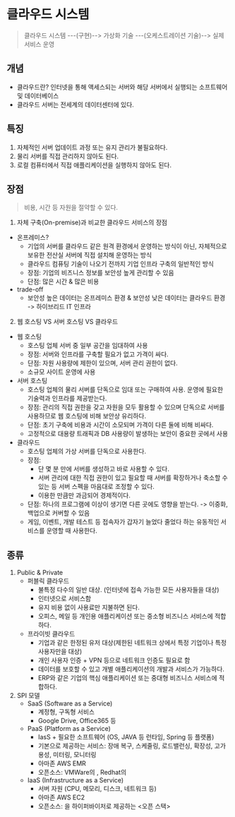 # 클라우드 시스템
> 클라우드 시스템 ---(구현)--> 가상화 기술 ---(오케스트레이션 기술)--> 실제 서비스 운영



## 개념
- 클라우드란? 인터넷을 통해 액세스되는 서버와 해당 서버에서 실행되는 소프트웨어 및 데이터베이스
- 클라우드 서버는 전세계의 데이터센터에 있다.


## 특징
1. 자체적인 서버 업데이트 과정 또는 유지 관리가 불필요하다. 
2. 물리 서버를 직접 관리하지 않아도 된다.
3. 로컬 컴퓨터에서 직접 애플리케이션을 실행하지 않아도 된다. 


## 장점
> 비용, 시간 등 자원을 절약할 수 있다.
1. 자체 구축(On-premise)과 비교한 클라우드 서비스의 장점
- 온프레미스?
    * 기업의 서버를 클라우드 같은 원격 환경에서 운영하는 방식이 아닌, 자체적으로 보유한 전산실 서버에 직접 설치해 운영하는 방식
    * 클라우드 컴퓨팅 기술이 나오기 전까지 기업 인프라 구축의 일반적인 방식
    * 장점: 기업의 비즈니스 정보를 보안성 높게 관리할 수 있음
    * 단점: 많은 시간 & 많은 비용
- trade-off
    * 보안성 높은 데이터는 온프레미스 환경 & 보안성 낮은 데이터는 클라우드 환경 -> 하이브리드 IT 인프라

2. 웹 호스팅 VS 서버 호스팅 VS 클라우드
- 웹 호스팅
    * 호스팅 업체 서버 중 일부 공간을 임대하여 사용
    * 장점: 서버와 인프라를 구축할 필요가 없고 가격이 싸다.
    * 단점: 자원 사용량에 제한이 있으며, 서버 관리 권한이 없다.
    * 소규모 사이트 운영에 사용
- 서버 호스팅
    * 호스팅 업체의 물리 서버를 단독으로 임대 또는 구매하여 사용. 운영에 필요한 기술력과 인프라를 제공받는다. 
    * 장점: 관리의 직접 권한을 갖고 자원을 모두 활용할 수 있으며 단독으로 서버를 사용하므로 웹 호스팅에 비해 보안상 유리하다.
    * 단점: 초기 구축에 비용과 시간이 소모되며 가격이 다른 둘에 비해 비싸다. 
    * 고정적으로 대용량 트래픽과 DB 사용량이 발생하는 보안이 중요한 곳에서 사용
- 클라우드
    * 호스팅 업체의 가상 서버를 단독으로 사용한다.
    * 장점:
        + 단 몇 분 만에 서버를 생성하고 바로 사용할 수 있다. 
        + 서버 관리에 대한 직접 권한이 있고 필요할 때 서버를 확장하거나 축소할 수 있는 등 서버 스펙을 마음대로 조정할 수 있다.
        + 이용한 만큼만 과금되어 경제적이다. 
    * 단점: 하나의 프로그램에 이상이 생기면 다른 곳에도 영향을 받는다. -> 이중화, 백업으로 커버할 수 있음
    * 게임, 이벤트, 개발 테스트 등 접속자가 갑자기 늘었다 줄었다 하는 유동적인 서비스를 운영할 때 사용한다.


## 종류
1. Public & Private
    * 퍼블릭 클라우드
        + 불특정 다수의 일반 대상. (인터넷에 접속 가능한 모든 사용자들을 대상)
        + 인터넷으로 서비스함
        + 유지 비용 없이 사용료만 지불하면 된다.
        + 오피스, 메일 등 개인용 애플리케이션 또는 중소형 비즈니스 서비스에 적합하다.
    * 프라이빗 클라우드
        + 기업과 같은 한정된 유저 대상(제한된 네트워크 상에서 특정 기업이나 특정 사용자만을 대상)
        + 개인 사용자 인증 + VPN 등으로 네트워크 인증도 필요로 함
        + 데이터를 보호할 수 있고 개별 애플리케이션의 개발과 서비스가 가능하다. 
        + ERP와 같은 기업의 핵심 애플리케이션 또는 중대형 비즈니스 서비스에 적합하다.
2. SPI 모델
    * SaaS (Software as a Service)
        + 계정형, 구독형 서비스
        + Google Drive, Office365 등
    * PaaS (Platform as a Service)
        + IasS + 필요한 소프트웨어 (OS, JAVA 등 런타임, Spring 등 플랫폼)
        + 기본으로 제공하는 서비스: 장애 복구, 스케줄링, 로드밸런싱, 확장성, 고가용성, 미터링, 모니터링
        + 아마존 AWS EMR
        + 오픈소스: VMWare의 <CloudFoundry>, Redhat의 <OpenShift>
    * IaaS (Infrastructure as a Service)
        + 서버 자원 (CPU, 메모리, 디스크, 네트워크 등)
        + 아마존 AWS EC2
        + 오픈소스: <KVM>을 하이퍼바이저로 제공하는 <오픈 스택>